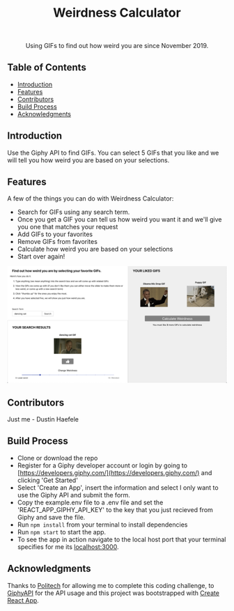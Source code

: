 
<h1 align="center"> Weirdness Calculator </h1> <br>

<p align="center">
  Using GIFs to find out how weird you are since November 2019.
</p>



## Table of Contents

- [Introduction](#introduction)
- [Features](#features)
- [Contributors](#contributors)
- [Build Process](#build-process)
- [Acknowledgments](#acknowledgments)


## Introduction

Use the Giphy API to find GIFs.  You can select 5 GIFs that you like and we will tell you how weird you are based on your selections.

## Features

A few of the things you can do with Weirdness Calculator:

* Search for GIFs using any search term.
* Once you get a GIF you can tell us how weird you want it and we'll give you one that matches your request
* Add GIFs to your favorites
* Remove GIFs from favorites
* Calculate how weird you are based on your selections
* Start over again!

<p align="center">
  <kbd>
  <img src = "./screenShot.png" width=700>
  </kbd>
</p>

## Contributors

Just me - Dustin Haefele

## Build Process

- Clone or download the repo
- Register for a Giphy developer account or login by going to [https://developers.giphy.com/](https://developers.giphy.com/) and clicking 'Get Started'
- Select 'Create an App', insert the information and select I only want to use the Giphy API and submit the form.
- Copy the example.env file to a .env file and set the 'REACT_APP_GIPHY_API_KEY' to the key that you just recieved from Giphy and save the file.
- Run `npm install` from your terminal to install dependencies
- Run `npm start` to start the app.
- To see the app in action navigate to the local host port that your terminal specifies for me its [localhost:3000](http://localhost:3000).


## Acknowledgments

Thanks to [Politech](http://www.politech.io/) for allowing me to complete this coding challenge, to [GiphyAPI](https://developers.giphy.com/docs/api/endpoint#translate) for the API usage and this project was bootstrapped with [Create React App](https://github.com/facebook/create-react-app).




